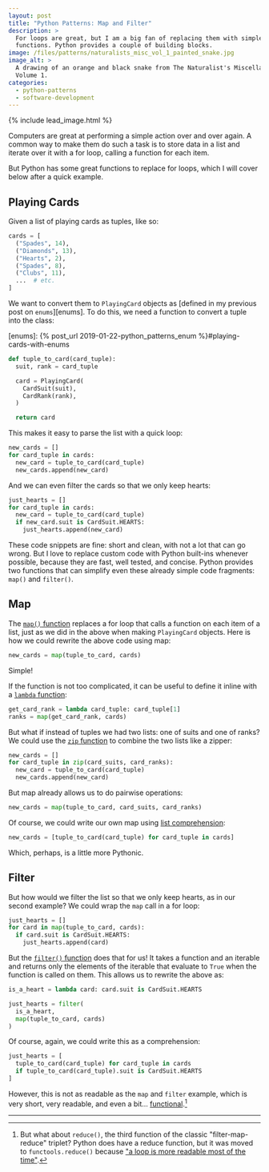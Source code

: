 ```yaml
---
layout: post
title: "Python Patterns: Map and Filter"
description: >
  For loops are great, but I am a big fan of replacing them with simple
  functions. Python provides a couple of building blocks.
image: /files/patterns/naturalists_misc_vol_1_painted_snake.jpg
image_alt: >
  A drawing of an orange and black snake from The Naturalist's Miscellany
  Volume 1.
categories:
  - python-patterns
  - software-development
---
```


{% include lead_image.html %}

Computers are great at performing a simple action over and over again. A common
way to make them do such a task is to store data in a list and iterate over it
with a for loop, calling a function for each item.

But Python has some great functions to replace for loops, which I will cover
below after a quick example.

## Playing Cards

Given a list of playing cards as tuples, like so:

```python
cards = [
  ("Spades", 14),
  ("Diamonds", 13),
  ("Hearts", 2),
  ("Spades", 8),
  ("Clubs", 11),
  ...  # etc.
]
```

We want to convert them to `PlayingCard` objects as [defined in my previous
post on `enums`][enums]. To do this, we need a function to convert a tuple into the
class:

[enums]: {% post_url 2019-01-22-python_patterns_enum %}#playing-cards-with-enums

```python
def tuple_to_card(card_tuple):
  suit, rank = card_tuple

  card = PlayingCard(
    CardSuit(suit),
    CardRank(rank),
  )

  return card
```

This makes it easy to parse the list with a quick loop:

```python
new_cards = []
for card_tuple in cards:
  new_card = tuple_to_card(card_tuple)
  new_cards.append(new_card)
```

And we can even filter the cards so that we only keep hearts:

```python
just_hearts = []
for card_tuple in cards:
  new_card = tuple_to_card(card_tuple)
  if new_card.suit is CardSuit.HEARTS:
    just_hearts.append(new_card)
```

These code snippets are fine: short and clean, with not a lot that can go wrong. But I
love to replace custom code with Python built-ins whenever possible, because
they are fast, well tested, and concise. Python provides two functions that
can simplify even these already simple code fragments: `map()` and `filter()`.

## Map

The [`map()` function][map] replaces a for loop that calls a function on each
item of a list, just as we did in the above when making `PlayingCard` objects.
Here is how we could rewrite the above code using map:

[map]: https://docs.python.org/3.7/library/functions.html#map

```python
new_cards = map(tuple_to_card, cards)
```

Simple!

If the function is not too complicated, it can be useful to define it inline
with a [`lambda` function][lambda]:

[lambda]: https://docs.python.org/3/reference/expressions.html#lambda

```python
get_card_rank = lambda card_tuple: card_tuple[1]
ranks = map(get_card_rank, cards)
```

But what if instead of tuples we had two lists: one of suits and one of ranks?
We could use the [`zip` function][zip] to combine the two lists like a zipper:

[zip]: https://docs.python.org/3.7/library/functions.html#zip

```python
new_cards = []
for card_tuple in zip(card_suits, card_ranks):
  new_card = tuple_to_card(card_tuple)
  new_cards.append(new_card)
```

But map already allows us to do pairwise operations:

```python
new_cards = map(tuple_to_card, card_suits, card_ranks)
```

Of course, we could write our own map using [list comprehension][comp]:

[comp]: https://docs.python.org/3/tutorial/datastructures.html#list-comprehensions

```python
new_cards = [tuple_to_card(card_tuple) for card_tuple in cards]
```

Which, perhaps, is a little more Pythonic.

## Filter

But how would we filter the list so that we only keep hearts, as in our second
example? We could wrap the `map` call in a for loop:

```python
just_hearts = []
for card in map(tuple_to_card, cards):
  if card.suit is CardSuit.HEARTS:
    just_hearts.append(card)
```

But the [`filter()` function][filter] does that for us! It takes a function
and an iterable and returns only the elements of the iterable that evaluate to
`True` when the function is called on them. This allows us to rewrite the
above as:

[filter]: https://docs.python.org/3.7/library/functions.html#filter

```python
is_a_heart = lambda card: card.suit is CardSuit.HEARTS

just_hearts = filter(
  is_a_heart,
  map(tuple_to_card, cards)
)
```

Of course, again, we could write this as a comprehension:

```python
just_hearts = [
  tuple_to_card(card_tuple) for card_tuple in cards
  if tuple_to_card(card_tuple).suit is CardSuit.HEARTS
]
```

However, this is not as readable as the `map` and `filter` example, which is very
short, very readable, and even a bit... [functional][functional].[^1]

[functional]: https://en.wikipedia.org/wiki/Functional_programming

---
[^1]: But what about `reduce()`, the third function of the classic "filter-map-reduce" triplet? Python does have a reduce function, but it was moved to `functools.reduce()` because ["a loop is more readable most of the time"][reduce].

[reduce]: https://www.python.org/dev/peps/pep-3100/#built-in-namespace
